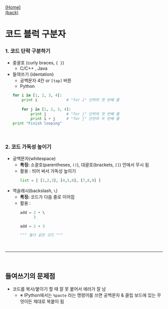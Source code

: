 [(Home)](https://github.com/DoranLyong/Python_study) <br/>
[(back)](https://github.com/DoranLyong/Python_study/tree/master/2_crash/1_grammar)

# 코드 블럭 구분자
### 1. 코드 단락 구분하기 
* 중괄호 (curly braces, ```{ }```)
    * C/C++ , Java 
* 들여쓰기 (identation)
    * 공백문자 4칸 or ```[tap]``` 버튼 
    * Python 
    ```python 
    for i in [1, 2, 3, 4]: 
        print i             # "for i" 단락의 첫 번째 줄 
        
        for j in [1, 2, 3, 4]: 
            print j         # "for j" 단락의 첫 번째 줄 
            print i + j     # "for j" 단란의 두 번째 줄 
    print "Finish looping"
    ```


<br/>

### 2. 코드 가독성 높이기  
* 공백문자(whitespace)
    * <b>특징: </b>소괄호(parentheses, ```()```), 대괄호(brackets, ```[]```) 안에서 무시 됨
    * 활용 : 띄어 써서 가독성 높이기 
        ``` python 
        list = [ [1,2,3], [4,5,6], [7,8,9] ]
        ```
* 역슬래시(backslash, ```\```)
    * <b>특징: </b> 코드가 다음 줄로 이어짐 
    * 활용 : 
        ```python 
        add = 2 + \ 
              3 

        add = 2 + 3 

        """ 둘다 같은 코드 """
        ```

<br/>

*** 
<br/>

## 들여쓰기의 문제점 
* 코드를 복사/붙이기 할 때 잘 못 붙어서 에러가 잘 남 
    * ※ IPython에서는 ```%paste``` 라는 명령어를 쓰면 공백문자 & 클립 보드에 있는 무엇이든 제대로 복붙이 됨 